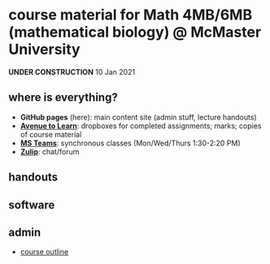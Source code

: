 # course material for Math 4MB/6MB (mathematical biology) @ McMaster University

**UNDER CONSTRUCTION** 10 Jan 2021

## where is everything?

- **GitHub pages** (here): main content site (admin stuff, lecture handouts)
- [**Avenue to Learn**]("https://avenue.cllmcmaster.ca/d2l/home/375748"): dropboxes for completed assignments; marks; copies of course material
- [**MS Teams**](https://teams.microsoft.com/l/channel/19%3ab78dff12b6774967ba803b12f8bf97cc%40thread.tacv2/General?groupId=265918a5-0ac6-41d8-95c9-b0b1563f87f5&amp;tenantId=44376307-b429-42ad-8c25-28cd496f4772): synchronous classes (Mon/Wed/Thurs 1:30-2:20 PM)
- [**Zulip**](https://math4mb.zulipchat.com/#): chat/forum

## handouts

## software

## admin

* [course outline](admin/4mbinfo.pdf)

